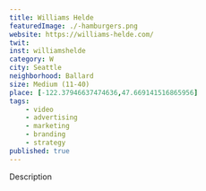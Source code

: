```yaml
---
title: Williams Helde
featuredImage: ./-hamburgers.png
website: https://williams-helde.com/
twit: 
inst: williamshelde
category: W
city: Seattle
neighborhood: Ballard
size: Medium (11-40)
place: [-122.37946637474636,47.669141516865956]
tags:
    - video
    - advertising
    - marketing
    - branding
    - strategy
published: true
---
```


Description
